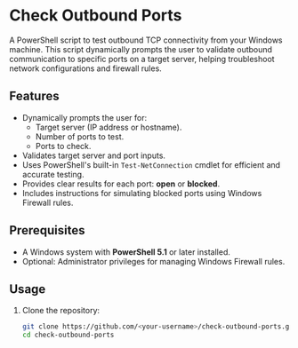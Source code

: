 # Check Outbound Ports

A PowerShell script to test outbound TCP connectivity from your Windows machine. This script dynamically prompts the user to validate outbound communication to specific ports on a target server, helping troubleshoot network configurations and firewall rules.

## Features

- Dynamically prompts the user for:
  - Target server (IP address or hostname).
  - Number of ports to test.
  - Ports to check.
- Validates target server and port inputs.
- Uses PowerShell's built-in `Test-NetConnection` cmdlet for efficient and accurate testing.
- Provides clear results for each port: **open** or **blocked**.
- Includes instructions for simulating blocked ports using Windows Firewall rules.

## Prerequisites

- A Windows system with **PowerShell 5.1** or later installed.
- Optional: Administrator privileges for managing Windows Firewall rules.

## Usage

1. Clone the repository:
   ```bash
   git clone https://github.com/<your-username>/check-outbound-ports.git
   cd check-outbound-ports



